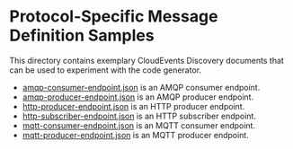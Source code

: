 # Protocol-Specific Message Definition Samples

This directory contains exemplary CloudEvents Discovery documents that can be
used to experiment with the code generator.

* [amqp-consumer-endpoint.json](amqp-consumer-endpoint.json) is an AMQP consumer endpoint.  
* [amqp-producer-endpoint.json](amqp-producer-endpoint.json) is an AMQP producer endpoint.  
* [http-producer-endpoint.json](http-producer-endpoint.json) is an HTTP producer endpoint.  
* [http-subscriber-endpoint.json](http-subscriber-endpoint.json) is an HTTP subscriber endpoint.  
* [mqtt-consumer-endpoint.json](mqtt-consumer-endpoint.json) is an MQTT consumer endpoint.  
* [mqtt-producer-endpoint.json](mqtt-producer-endpoint.json) is an MQTT producer endpoint.  
